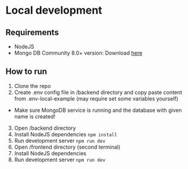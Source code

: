 # Local development

## Requirements

- NodeJS
- Mongo DB Community 8.0+ version: Download [here](https://www.mongodb.com/try/download/community-edition)

## How to run

1. Clone the repo
2. Create .env config file in /backend directory and copy paste content from .env-local-example (may require set some variables yourself)
- Make sure MongoDB service is running and the database with given name is created!
3. Open /backend directory
4. Install NodeJS dependencies `npm install`
5. Run development server `npm run dev`
6. Open /frontend directory (second terminal)
7. Install NodeJS dependencies
8. Run development server `npm run dev`


